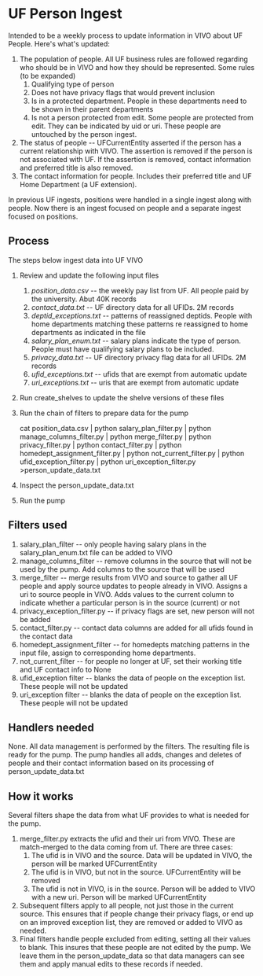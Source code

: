 # UF Person Ingest

Intended to be a weekly process to update information in VIVO about UF People.  Here's what's updated:

1. The population of people.  All UF business rules are followed regarding who should be in VIVO and how they 
should be represented.  Some rules (to be expanded)
    1. Qualifying type of person
    1. Does not have privacy flags that would prevent inclusion
    1. Is in a protected department.  People in these departments need to be shown in their parent departments
    1. Is not a person protected from edit.  Some people are protected from edit.  They can be indicated by uid or
uri.  These people are untouched by the person ingest.
1. The status of people -- UFCurrentEntity asserted if the person has a current relationship with VIVO.  The assertion 
is removed if the person is not associated with UF.  If the assertion is removed, contact information and preferred
title is also removed.
1. The contact information for people.  Includes their preferred title and UF Home Department (a UF extension).

In previous UF ingests, positions were handled in a single ingest along with people.  Now there is an ingest 
focused on people and a separate ingest focused on positions.

## Process
The steps below ingest data into UF VIVO

1. Review and update the following input files
    1.  *position_data.csv* -- the weekly pay list from UF.  All people paid by the university.  Abut 40K records
    1.  *contact_data.txt* -- UF directory data for all UFIDs.  2M records
    1.  *deptid_exceptions.txt* -- patterns of reassigned deptids.  People with home departments matching these patterns
re reassigned to home departments as indicated in the file
    1.  *salary_plan_enum.txt* -- salary plans indicate the type of person. People must have qualifying
salary plans to be included.
    1.  *privacy_data.txt* -- UF directory privacy flag data for all UFIDs.  2M records
    1.  *ufid_exceptions.txt* -- ufids that are exempt from automatic update
    1.  *uri_exceptions.txt* -- uris that are exempt from automatic update
1. Run create_shelves to update the shelve versions of these files
1. Run the chain of filters to prepare data for the pump

    cat position_data.csv | python salary_plan_filter.py | python manage_columns_filter.py | python merge_filter.py | 
    python privacy_filter.py | python contact_filter.py | python homedept_assignment_filter.py | 
    python not_current_filter.py | python ufid_exception_filter.py | 
    python uri_exception_filter.py  >person_update_data.txt
    
1. Inspect the person_update_data.txt
1. Run the pump

## Filters used

1. salary_plan_filter -- only people having salary plans in the salary_plan_enum.txt file can be added to VIVO
1. manage_columns_filter -- remove columns in the source that will not be used by the pump.  Add columns to the source
that will be used
1. merge_filter -- merge results from VIVO and source to gather all UF people and apply source updates to people
already in VIVO.  Assigns a uri to source people in VIVO.  Adds values to the current column to indicate whether a 
particular person is in the source (current) or not
1. privacy_exception_filter.py  -- if privacy flags are set, new person will not be added
1. contact_filter.py -- contact data columns are added for all ufids found in the contact data
1. homedept_assignment_filter -- for homedepts matching patterns in the input file, assign to corresponding home
departments.
1. not_current_filter -- for people no longer at UF, set their working title and UF contact info to None
1. ufid_exception filter -- blanks the data of people on the exception list.  These people will not be updated
1. uri_exception filter -- blanks the data of people on the exception list.  These people will not be updated


## Handlers needed

None.  All data management is performed by the filters.  The resulting file is ready for the pump.  The pump handles 
all adds, changes and deletes of people and their contact information based on its processing of person_update_data.txt

## How it works

Several filters shape the data from what UF provides to what is needed for the pump.

1. merge_filter.py extracts the ufid and their uri from VIVO.  These are match-merged to the data coming from
uf.  There are three cases:
    1. The ufid is in VIVO and the source.  Data will be updated in VIVO, the person will be marked UFCurrentEntity
    1. The ufid is in VIVO, but not in the source.  UFCurrentEntity will be removed
    1. The ufid is not in VIVO, is in the source.  Person will be added to VIVO with a new uri.  Person will be marked 
    UFCurrentEntity
1. Subsequent filters apply to all people, not just those in the current source.  This ensures that if people change
their privacy flags, or end up on an improved exception list, they are removed or added to VIVO as needed.
1. Final filters handle people excluded from editing, setting all their values to blank.  This insures that these
people are not edited by the pump.  We leave them in the person_update_data so that data managers can see them
and apply manual edits to these records if needed.